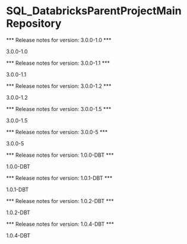 # SQL_DatabricksParentProjectMain Repository


*** Release notes for version: 3.0.0-1.0 ***

3.0.0-1.0

*** Release notes for version: 3.0.0-1.1 ***

3.0.0-1.1

*** Release notes for version: 3.0.0-1.2 ***

3.0.0-1.2

*** Release notes for version: 3.0.0-1.5 ***

3.0.0-1.5

*** Release notes for version: 3.0.0-5 ***

3.0.0-5

*** Release notes for version: 1.0.0-DBT ***

1.0.0-DBT

*** Release notes for version: 1.0.1-DBT ***

1.0.1-DBT

*** Release notes for version: 1.0.2-DBT ***

1.0.2-DBT

*** Release notes for version: 1.0.4-DBT ***

1.0.4-DBT